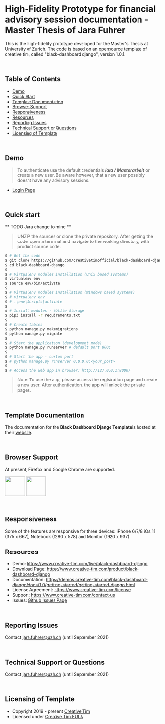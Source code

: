 # High-Fidelity Prototype for financial advisory session documentation - Master Thesis of Jara Fuhrer

This is the high-fidelity prototype developed for the Master's Thesis at University of Zurich. The code is based on an opensource template of creative tim, called "black-dashboard django", version 1.0.1.

<br />



## Table of Contents

* [Demo](#demo)
* [Quick Start](#quick-start)
* [Template Documentation](#template-documentation)
* [Browser Support](#browser-support)
* [Responsiveness](#responsiveness)
* [Resources](#resources)
* [Reporting Issues](#reporting-issues)
* [Technical Support or Questions](#technical-support-or-questions)
* [Licensing of Template](#licensing-of-template)

<br />

## Demo

> To authenticate use the default credentials ***jara / Masterarbeit*** or create a new user. Be aware however, that a new user possibly doesnt have any advisory sessions.

- [Login Page](https://www.creative-tim.com/live/black-dashboard-django)

<br />

## Quick start

** TODO Jara change to mine **
> UNZIP the sources or clone the private repository. After getting the code, open a terminal and navigate to the working directory, with product source code.

```bash
$ # Get the code
$ git clone https://github.com/creativetimofficial/black-dashboard-django.git
$ cd black-dashboard-django
$
$ # Virtualenv modules installation (Unix based systems)
$ virtualenv env
$ source env/bin/activate
$
$ # Virtualenv modules installation (Windows based systems)
$ # virtualenv env
$ # .\env\Scripts\activate
$
$ # Install modules - SQLite Storage
$ pip3 install -r requirements.txt
$
$ # Create tables
$ python manage.py makemigrations
$ python manage.py migrate
$
$ # Start the application (development mode)
$ python manage.py runserver # default port 8000
$
$ # Start the app - custom port
$ # python manage.py runserver 0.0.0.0:<your_port>
$
$ # Access the web app in browser: http://127.0.0.1:8000/
```

> Note: To use the app, please access the registration page and create a new user. After authentication, the app will unlock the private pages.

<br />

## Template Documentation
The documentation for the **Black Dashboard Django Template**is hosted at their [website](https://demos.creative-tim.com/black-dashboard-django/docs/1.0/getting-started/getting-started-django.html).

<br />


## Browser Support

At present, Firefox and Google Chrome are supported.

<img src="https://s3.amazonaws.com/creativetim_bucket/github/browser/chrome.png" width="64" height="64"> <img src="https://s3.amazonaws.com/creativetim_bucket/github/browser/firefox.png" width="64" height="64">

<br />

## Responsiveness

Some of the features are responsive for three devices: iPhone 6/7/8 iOs 11 (375 x 667), Notebook (1280 x 578) and Monitor (1920 x 937)
<br />
## Resources

- Demo: <https://www.creative-tim.com/live/black-dashboard-django>
- Download Page: <https://www.creative-tim.com/product/black-dashboard-django>
- Documentation: <https://demos.creative-tim.com/black-dashboard-django/docs/1.0/getting-started/getting-started-django.html>
- License Agreement: <https://www.creative-tim.com/license>
- Support: <https://www.creative-tim.com/contact-us>
- Issues: [Github Issues Page](https://github.com/creativetimofficial/black-dashboard-django/issues)

<br />

## Reporting Issues

Contact jara.fuhrer@uzh.ch (until September 2021)

<br />

## Technical Support or Questions

Contact jara.fuhrer@uzh.ch (until September 2021)

<br />

## Licensing of Template

- Copyright 2019 - present [Creative Tim](https://www.creative-tim.com/)
- Licensed under [Creative Tim EULA](https://www.creative-tim.com/license)

<br />


